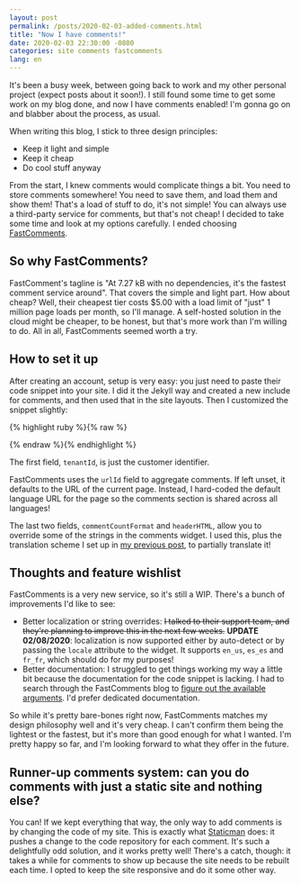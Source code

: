 ```yaml
---
layout: post
permalink: /posts/2020-02-03-added-comments.html
title: "Now I have comments!"
date: 2020-02-03 22:30:00 -0800
categories: site comments fastcomments
lang: en
---
```


It's been a busy week, between going back to work and my other personal project (expect posts about it soon!). I still found some time to get some work on my blog done, and now I have comments enabled! I'm gonna go on and blabber about the process, as usual.

<!--more-->

When writing this blog, I stick to three design principles:
* Keep it light and simple
* Keep it cheap
* Do cool stuff anyway

From the start, I knew comments would complicate things a bit. You need to store comments somewhere! You need to save them, and load them and show them! That's a load of stuff to do, it's not simple! You can always use a third-party service for comments, but that's not cheap! I decided to take some time and look at my options carefully. I ended choosing [FastComments](https://fastcomments.com/).

## So why FastComments?

FastComment's tagline is "At 7.27 kB with no dependencies, it's the fastest comment service around". That covers the simple and light part. How about cheap? Well, their cheapest tier costs $5.00 with a load limit of "just" 1 million page loads per month, so I'll manage. A self-hosted solution in the cloud might be cheaper, to be honest, but that's more work than I'm willing to do. All in all, FastComments seemed worth a try.

## How to set it up

After creating an account, setup is very easy: you just need to paste their code snippet into your site. I did it the Jekyll way and created a new include for comments, and then used that in the site layouts. Then I customized the snippet slightly:

{% highlight ruby %}{% raw %}
<script src="https://cdn.fastcomments.com/js/embed.min.js"></script>
<div id="fastcomments-widget"></div>
<script>
  window.FastCommentsUI(document.getElementById('fastcomments-widget'), {
    tenantId: "{{ site.fastcomments.tenantId }}",
    urlId: "{{ site.url }}{{ page.permalink | post.permalink }}",
    commentCountFormat: "[count] comments on {{ page.title | post.title }}",
    headerHTML: "<h1>{{ site.data.translated_strings.leave_a_comment[site.active_lang] }}</h1>",
  });
</script>
{% endraw %}{% endhighlight %}

The first field, `tenantId`, is just the customer identifier.

FastComments uses the `urlId` field to aggregate comments. If left unset, it defaults to the URL of the current page. Instead, I hard-coded the default language URL for the page so the comments section is shared across all languages!

The last two fields, `commentCountFormat` and `headerHTML`, allow you to override some of the strings in the comments widget. I used this, plus the translation scheme I set up in [my previous post](/posts/2020-01-26-first-post.html), to partially translate it!

## Thoughts and feature wishlist

FastComments is a very new service, so it's still a WIP. There's a bunch of improvements I'd like to see:
* Better localization or string overrides: ~~I talked to their support team, and they're planning to improve this in the next few weeks.~~ **UPDATE 02/08/2020**: localization is now supported either by auto-detect or by passing the `locale` attribute to the widget. It supports `en_us`, `es_es` and `fr_fr`, which should do for my purposes!
* Better documentation: I struggled to get things working my way a little bit because the documentation for the code snippet is lacking. I had to search through the FastComments blog to [figure out the available arguments](https://blog.fastcomments.com/(1-24-2020)-how-to-make-a-comment-system-like-hackaday.com.html). I'd prefer dedicated documentation.

So while it's pretty bare-bones right now, FastComments matches my design philosophy well and it's very cheap. I can't confirm them being the lightest or the fastest, but it's more than good enough for what I wanted. I'm pretty happy so far, and I'm looking forward to what they offer in the future.

## Runner-up comments system: can you do comments with just a static site and nothing else?

You can! If we kept everything that way, the only way to add comments is by changing the code of my site. This is exactly what [Staticman](https://staticman.net/) does: it pushes a change to the code repository for each comment. It's such a delightfully odd solution, and it works pretty well! There's a catch, though: it takes a while for comments to show up because the site needs to be rebuilt each time. I opted to keep the site responsive and do it some other way.
